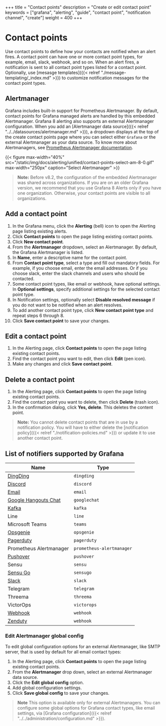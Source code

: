 +++
title = "Contact points"
description = "Create or edit contact point"
keywords = ["grafana", "alerting", "guide", "contact point", "notification channel", "create"]
weight = 400
+++

# Contact points

Use contact points to define how your contacts are notified when an alert fires. A contact point can have one or more contact point types, for example, email, slack, webhook, and so on. When an alert fires, a notification is sent to all contact point types listed for a contact point. Optionally, use [mesasge templates]({{< relref "./message-templating/_index.md" >}}) to customize notification messages for the contact point types. 

## Alertmanager

Grafana includes built-in support for Prometheus Alertmanager. By default, contact points for Grafana managed alerts are handled by this embedded Alertmanager. Grafana 8 alerting also supports an external Alertmanager configuration. When you add an [Alertmanager data source]({{< relref "../../datasources/alertmanager.md" >}}), a dropdown displays at the top of the create contact points page where you can select either `Grafana` or the external Alertmanager as your data source. To know more about Alertmanagers, see [Prometheus Alertmanager documentation](https://prometheus.io/docs/alerting/latest/alertmanager/).

{{< figure max-width="40%" src="/static/img/docs/alerting/unified/contact-points-select-am-8-0.gif" max-width="250px" caption="Select Alertmanager" >}}

> **Note:** Before v8.2, the configuration of the embedded Alertmanager was shared across organizations. If you are on an older Grafana version, we recommend that you use Grafana 8 Alerts only if you have one organization. Otherwise, your contact points are visible to all organizations.

## Add a contact point

1. In the Grafana menu, click the **Alerting** (bell) icon to open the Alerting page listing existing alerts.
1. Click **Contact points** to open the page listing existing contact points. 
1. Click **New contact point**.
1. From the **Alertmanager** dropdown, select an Alertmanager. By default, the Grafana Alertmanager is listed.
1. In **Name**, enter a descriptive name for the contact point.
1. From **Contact point type**, select a type and fill out mandatory fields. For example, if you choose email, enter the email addresses. Or if you choose slack, enter the slack channels and users who should be contacted. 
1. Some contact point types, like email or webhook, have optional settings. In **Optional settings**, specify additional settings for the selected contact point type.
1. In Notification settings, optionally select **Disable resolved message** if you do not want to be notified when an alert resolves.
1. To add another contact point type, click **New contact point type** and repeat steps 6 through 8.
1. Click **Save contact point** to save your changes.

## Edit a contact point

1. In the Alerting page, click **Contact points** to open the page listing existing contact points.
1. Find the contact point you want to edit, then click **Edit** (pen icon).
1. Make any changes and click **Save contact point**.

## Delete a contact point

1. In the Alerting page, click **Contact points** to open the page listing existing contact points.
1. Find the contact point you want to delete, then click **Delete** (trash icon). 
1. In the confirmation dialog, click **Yes, delete**. This deletes the content point.

> **Note:** You cannot delete contact points that are in use by a notification policy. You will have to either delete the [notification policy]({{< relref "./notification-policies.md" >}}) or update it to use another contact point.

## List of notifiers supported by Grafana

| Name                                          | Type                      |
| --------------------------------------------- | ------------------------- |
| [DingDing](#dingdingdingtalk)                 | `dingding`                |
| [Discord](#discord)                           | `discord`                 |
| [Email](#email)                               | `email`                   |
| [Google Hangouts Chat](#google-hangouts-chat) | `googlechat`              |
| [Kafka](#kafka)                               | `kafka`                   |
| Line                                          | `line`                    |
| Microsoft Teams                               | `teams`                   |
| [Opsgenie](#opsgenie)                         | `opsgenie`                |
| [Pagerduty](#pagerduty)                       | `pagerduty`               |
| Prometheus Alertmanager                       | `prometheus-alertmanager` |
| [Pushover](#pushover)                         | `pushover`                |
| Sensu                                         | `sensu`                   |
| [Sensu Go](#sensu-go)                         | `sensugo`                 |
| [Slack](#slack)                               | `slack`                   |
| Telegram                                      | `telegram`                |
| Threema                                       | `threema`                 |
| VictorOps                                     | `victorops`               |
| [Webhook](#webhook)                           | `webhook`                 |
| [Zenduty](#zenduty)                           | `webhook`                 |

### Edit Alertmanager global config

To edit global configuration options for an external Alertmanager, like SMTP server, that is used by default for all email contact types:

1. In the Alerting page, click **Contact points** to open the page listing existing contact points.
1. From the **Alertmanager** drop down, select an external Alertmanager data source.
1. Click the **Edit global config** option.
1. Add global configuration settings. 
1. Click **Save global config** to save your changes.

> **Note** This option is available only for external Alertmanagers. You can configure some global options for Grafana contact types, like email settings, via [Grafana configuration]({{< relref "../../administration/configuration.md" >}}).

